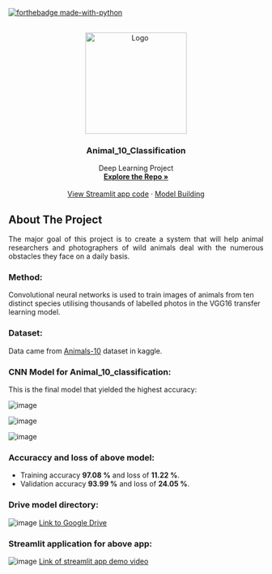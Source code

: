 <div id="top"></div>

[![forthebadge made-with-python](http://ForTheBadge.com/images/badges/made-with-python.svg)](https://www.python.org/)
<!-- PROJECT LOGO -->
<br />
<div align="center">
  <a href="https://github.com/Sanjay9783">
    <img src="https://user-images.githubusercontent.com/109721928/205478946-3aeb63ff-27ff-4bea-9c04-77c2658dd42b.JPG" alt="Logo" width="200" height="200"/> 
  </a>
  
  <h3 align="center">Animal_10_Classification</h3>

  <p align="center">
    Deep Learning Project
    <br />
    <a href="https://github.com/Sanjay9783/Animal_10_Classification"><strong>Explore the Repo »</strong></a>
    <br />
    <br />
    <a href="https://github.com/Sanjay9783/Animal_10_Classification/blob/main/app.py">View Streamlit app code</a>
    ·
    <a href="https://github.com/Sanjay9783/Animal_10_Classification/blob/main/model.ipynb"> Model Building</a>
  </p>
</div>

<!-- ABOUT THE PROJECT -->
## About The Project
<p align="justify">The major goal of this project is to create a system that will help animal researchers and photographers of wild animals deal with the numerous obstacles they face on a daily basis.</p>

### Method:

Convolutional neural networks is used to train images of animals from ten distinct species utilising thousands of labelled photos in the VGG16 transfer learning model.

### Dataset:

Data came from [Animals-10](https://www.kaggle.com/datasets/alessiocorrado99/animals10) dataset in kaggle.

### CNN Model for Animal_10_classification:

This is the final model that yielded the highest accuracy: 

![image](https://user-images.githubusercontent.com/109721928/205480317-0610fcfb-fac3-40db-bb86-39cf2f6a1b12.JPG)

![image](https://user-images.githubusercontent.com/109721928/205480339-dcff7300-a3ad-4590-8349-560a2f18025c.JPG)

![image](https://user-images.githubusercontent.com/109721928/205480359-c56b70d7-a3f8-480e-88b1-ba2190d10cc8.JPG)

### Accuraccy and loss of above model:

* Training accuracy **97.08 %** and loss of **11.22 %**.
* Validation accuracy **93.99 %** and loss of **24.05 %**.

### Drive model directory:

![image](https://user-images.githubusercontent.com/109721928/205481324-2ed8c275-17d3-4cfb-808f-fe0fa1163eb0.png)
[Link to Google Drive](https://drive.google.com/drive/folders/1uQ2tuu59U2VznxUM5vHde1eM0KbGdVLr?usp=share_link)

### Streamlit application for above app:

![image](https://user-images.githubusercontent.com/109721928/205481347-e211b7fb-6dc1-40df-a07f-04bb6a25df1e.png)
[Link of streamlit app demo video](https://youtu.be/6-oYYR_iWGY)
